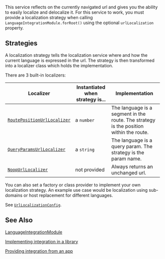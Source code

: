 This service reflects on the currently navigated url and gives you the ability to easily localize and delocalize it.
For this service to work, you must provide a localization strategy when calling `LanguageIntegrationModule.forRoot()` using the optional `urlLocalization` property.

## Strategies
A localization strategy tells the localization service where and how the current language is expressed in the url.
The strategy is then transformed into a localizer class which holds the implementation.

There are 3 built-in localizers:

| Localizer                   | Instantiated when strategy is... | Implementation                                                                         |
|-----------------------------|-------------------------|----------------------------------------------------------------------------------------|
| [`RoutePositionUrlLocalizer`](/injectables/RoutePositionUrlLocalizer.html) | a `number`              | The language is a segment in the route. The strategy is the position within the route. |
| [`QueryParamsUrlLocalizer`](/injectables/QueryParamsUrlLocalizer.html)   | a `string`              | The language is a query param. The strategy is the param name.                         |
| [`NoopUrlLocalizer`](/injectables/NoopUrlLocalizer.html)          | not provided            | Always returns an unchanged url.                                                       |

You can also set a factory or class provider to implement your own localization strategy.
An example use case would be localization using sub-domains or host replacement for different languages.

See [`UrlLocalizationConfig`](/interfaces/UrlLocalizationConfig.html).

## See Also
[LanguageIntegrationModule](../LanguageIntegrationModule.html)

[Implementing integration in a library](Implementing-in-a-Library.html)

[Providing integration from an app](Providing-From-an-App.html)